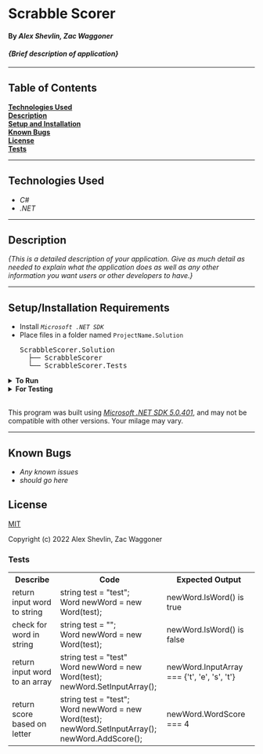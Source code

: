 # Scrabble Scorer

#### By _**Alex Shevlin, Zac Waggoner**_  

#### _{Brief description of application}_  

---

## Table of Contents

**[Technologies Used](#technologies-used)  
[Description](#description)  
[Setup and Installation](#setupinstallation-requirements)  
[Known Bugs](#known-bugs)  
[License](#license)  
[Tests](#tests)**

---
## Technologies Used

* _C#_
* _.NET_

---
## Description

_{This is a detailed description of your application. Give as much detail as needed to explain what the application does as well as any other information you want users or other developers to have.}_

---
## Setup/Installation Requirements

* Install *`Microsoft .NET SDK`*
* Place files in a folder named `ProjectName.Solution`
    <pre>ScrabbleScorer.Solution
    ├── ScrabbleScorer
    └── ScrabbleScorer.Tests</pre>
<details>
<summary><strong>To Run</strong></summary>
Navigate to  
   <pre>ScrabbleScorer.Solution
   ├── <strong>ScrabbleScorer</strong>
   └── ScrabbleScorer.Tests</pre>

Run ```$ dotnet run``` in the console
</details>

<details>
<summary><strong>For Testing</strong></summary>
Navigate to  
    <pre>ScrabbleScorer.Solution
    ├── ScrabbleScorer
    └── <strong>ScrabbleScorer.Tests</strong></pre>

Run ```$ dotnet test``` in the console

</details>
<br>

This program was built using *[Microsoft .NET SDK 5.0.401](https://dotnet.microsoft.com/en-us/download/dotnet/5.0)*, and may not be compatible with other versions. Your milage may vary.

---
## Known Bugs

* _Any known issues_
* _should go here_

## License

[MIT](/LICENSE)

Copyright (c) 2022 Alex Shevlin, Zac Waggoner

### **Tests**

<table>
  <tr>
    <th>Describe</th>
    <th>Code</th>
    <th>Expected Output</th>
  </tr>
  <tr>
    <td>return input word to string</td>
    <td>
    string test = "test";
    <br>
    Word newWord = new Word(test);
    </td>
    <td>newWord.IsWord() is true</td>
  </tr>
    <tr>
    <td>check for word in string</td>
    <td>
    string test = "";
    <br>
    Word newWord = new Word(test);
    </td>
    <td>newWord.IsWord() is false</td>
  </tr>
    <tr>
    <td>return input word to an array</td>
    <td>
    string test = "test"
    <br>
    Word newWord = new Word(test);
    <br>
    newWord.SetInputArray();
    </td>
    <td>newWord.InputArray === {'t', 'e', 's', 't'}</td>
  </tr>
    <tr>
    <td>return score based on letter</td>
    <td>
    string test = "test";
    <br>
    Word newWord = new Word(test);
    <br>
    newWord.SetInputArray();
    <br>
    newWord.AddScore();
    </td>
    <td>newWord.WordScore === 4</td>
  </tr>
</table>